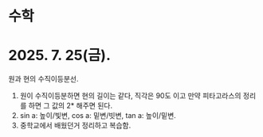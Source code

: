 # 수학
# 2025. 7. 25(금).
원과 현의 수직이등분선.
1. 원이 수직이등분하면 현의 길이는 같다, 직각은 90도 이고 만약 피타고라스의 정리를 하면 그 값의 2* 해주면 된다.
1. sin a: 높이/빛변, cos a: 밑변/빗변, tan a: 높이/밑변.
1. 중학교에서 배웠던거 정리하고 복습함.